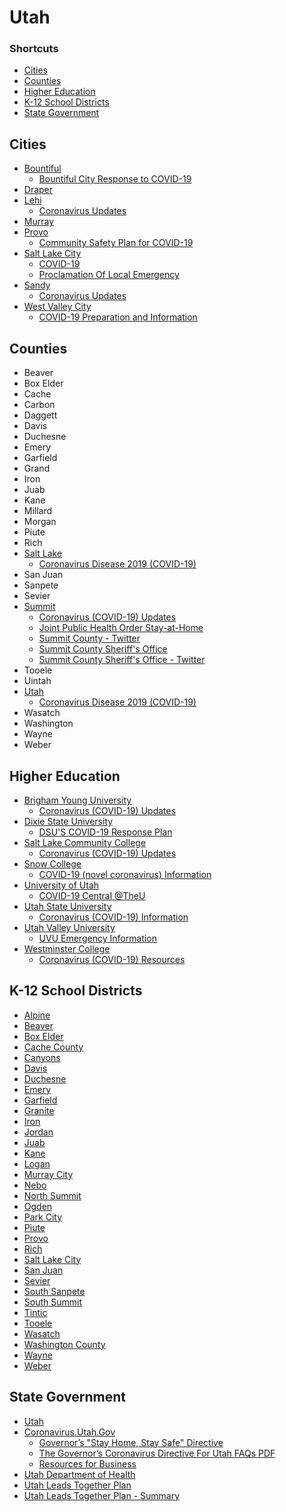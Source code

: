 # Utah

### Shortcuts

* [Cities](utah.md#cities)
* [Counties](utah.md#counties)
* [Higher Education](utah.md#higher-education)
* [K-12 School Districts](utah.md#k-12-school-districts)
* [State Government](utah.md#state-government)

## Cities

* [Bountiful](https://www.bountifulutah.gov/)
  * [Bountiful City Response to COVID-19](https://www.bountifulutah.gov/file/702cd7a4-ded8-4246-a34c-694e828d9c11)
* [Draper](https://www.draper.ut.us/)
* [Lehi](https://www.lehi-ut.gov/)
  * [Coronavirus Updates](https://www.lehi-ut.gov/coronavirus-updates/)
* [Murray](https://www.murray.utah.gov/)
* [Provo](https://www.provo.org/)
  * [Community Safety Plan for COVID-19](https://www.provo.org/city-services/covid19)
* [Salt Lake City](https://www.slc.gov/)
  * [COVID-19](https://www.slc.gov/mayor/covid-19/)
  * [Proclamation Of Local Emergency](https://www.slc.gov/mayor/proclamation-of-local-emergency/)
* [Sandy](https://www.sandy.utah.gov/)
  * [Coronavirus Updates](https://www.sandy.utah.gov/departments/emergency-management/coronavirus)
* [West Valley City](https://www.wvc-ut.gov/)
  * [COVID-19 Preparation and Information](https://www.wvc-ut.gov/1787/COVID-19)

## Counties

* Beaver
* Box Elder
* Cache
* Carbon
* Daggett
* Davis
* Duchesne
* Emery
* Garfield
* Grand
* Iron
* Juab
* Kane
* Millard
* Morgan
* Piute
* Rich
* [Salt Lake](https://slco.org/)
  * [Coronavirus Disease 2019 (COVID-19)](https://slco.org/covid-19/)
* San Juan
* Sanpete
* Sevier
* [Summit](https://www.summitcounty.org/)
  * [Coronavirus (COVID-19) Updates](https://www.summitcounty.org/1129/CoronaVirus-Updates)
  * [Joint Public Health Order
Stay-at-Home](https://www.summitcounty.org/DocumentCenter/View/10751/Joint-Public-Health-Order-2020-03-FINAL)
  * [Summit County - Twitter](https://twitter.com/SummitCountyUT)
  * [Summit County Sheriff's Office](https://www.summitcountysheriff.org)
  * [Summit County Sheriff's Office - Twitter](https://twitter.com/SummitCountySO)
* Tooele
* Uintah
* [Utah](http://www.utahcounty.gov)
  * [Coronavirus Disease 2019 (COVID-19)](http://www.utahcounty.gov/covid19/index.asp)
* Wasatch
* Washington
* Wayne
* Weber

## Higher Education

* [Brigham Young University](https://www.byu.edu/)
  * [Coronavirus (COVID-19) Updates](https://www.byu.edu/coronavirus)
* [Dixie State University](https://dixie.edu/)
  * [DSU'S COVID-19 Response Plan](https://wellness.dixie.edu/coronavirus-information/)
* [Salt Lake Community College](http://www.slcc.edu/)
  * [Coronavirus (COVID-19) Updates](http://www.slcc.edu/safe/c19.aspx)
* [Snow College](https://www.snow.edu/)
  * [COVID-19 (novel coronavirus) Information](https://www.snow.edu/offices/safety/coronavirus/index.html)
* [University of Utah](https://www.utah.edu/)
  * [COVID-19 Central @TheU](https://coronavirus.utah.edu/)
* [Utah State University](https://www.usu.edu/)
  * [Coronavirus (COVID-19) Information](https://www.usu.edu/covid-19/)
* [Utah Valley University](https://www.uvu.edu/)
  * [UVU Emergency Information](https://www.uvu.info/)
* [Westminster College](https://westminstercollege.edu/)
  * [Coronavirus (COVID-19) Resources](https://westminstercollege.edu/about/resources/risk-management/emergency-notifications/coronavirus)

## K-12 School Districts

* [Alpine](https://alpineschools.org)
* [Beaver](https://www.beaver.k12.ut.us)
* [Box Elder](https://www.besd.net)
* [Cache County](https://www.ccsdut.org)
* [Canyons](http://www.canyonsdistrict.org)
* [Davis](https://www.davis.k12.ut.us)
* [Duchesne](http://www.dcsd.org)
* [Emery](https://www.emeryschools.org)
* [Garfield](https://www.garfk12.org)
* [Granite](https://www.graniteschools.org)
* [Iron](https://irondistrict.org)
* [Jordan](http://planning.jordandistrict.org)
* [Juab](https://www.juabsd.org)
* [Kane](https://kanek12.org)
* [Logan](https://www.loganschools.org)
* [Murray City](https://www.murrayschools.org)
* [Nebo](http://www.nebo.edu)
* [North Summit](https://www.nsummit.org)
* [Ogden](http://www.ogdensd.org)
* [Park City](http://www.pcschools.us)
* [Piute](https://www.piutek12.org/)
* [Provo](https://provo.edu)
* [Rich](https://www.richschool.org/)
* [Salt Lake City](http://www.slcschools.org)
* [San Juan](http://www.sjsd.org)
* [Sevier](https://www.seviersd.org)
* [South Sanpete](https://www.ssanpete.org)
* [South Summit](https://www.ssummit.org)
* [Tintic](https://www.tintic.org)
* [Tooele](https://www.tooeleschools.org)
* [Wasatch](https://www.wasatch.edu)
* [Washington County](https://www.washk12.org)
* [Wayne](https://www.waynesd.org)
* [Weber](https://wsd.net)

## State Government

* [Utah](https://www.utah.gov)
* [Coronavirus.Utah.Gov](https://coronavirus.utah.gov)
  * [Governor’s "Stay Home, Stay Safe" Directive](https://coronavirus.utah.gov/full-text-governors-stay-home-stay-safe-directive/)
  * [The Governor’s Coronavirus Directive For Utah FAQs PDF](https://coronavirus.utah.gov/wp-content/uploads/Stay_Home_Directive_FAQs.pdf)
  * [Resources for Business](https://coronavirus.utah.gov/business/)
* [Utah Department of Health](https://health.utah.gov)
* [Utah Leads Together Plan](https://issuu.com/goed/docs/utah-leads-together-plan)
* [Utah Leads Together Plan - Summary](https://issuu.com/goed/docs/utah-leads-together-plan-summary)

